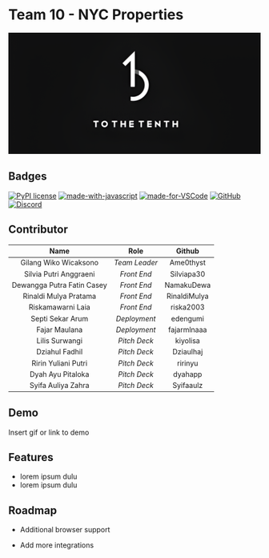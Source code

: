 # Team 10 - NYC Properties

![Logo](/asset/images/readme-logo.png)

## Badges

[![PyPI license](https://img.shields.io/pypi/l/ansicolortags.svg)](https://pypi.python.org/pypi/ansicolortags/)
[![made-with-javascript](https://img.shields.io/badge/Made%20with-JavaScript-1f425f.svg)](https://www.javascript.com)
[![made-for-VSCode](https://img.shields.io/badge/Made%20for-VSCode-1f425f.svg)](https://code.visualstudio.com/)
[![GitHub](https://badgen.net/badge/icon/github?icon=github&label)](https://github.com/Kampus-Merdeka-Software-Engineering/km-feb24-jayapura-10.git)
[![Discord](https://badgen.net/badge/icon/discord?icon=discord&label)](https://discord.gg/k8KRZCJR)

## Contributor

|          **Name**          |   **Role**    |  **Github**  |
| :------------------------: | :-----------: | :----------: |
|   Gilang Wiko Wicaksono    | _Team Leader_ |  Ame0thyst   |
|   Silvia Putri Anggraeni   |  _Front End_  |  Silviapa30  |
| Dewangga Putra Fatin Casey |  _Front End_  |  NamakuDewa  |
|   Rinaldi Mulya Pratama    |  _Front End_  | RinaldiMulya |
|     Riskamawarni Laia      |  _Front End_  |  riska2003   |
|      Septi Sekar Arum      | _Deployment_  |   edengumi   |
|       Fajar Maulana        | _Deployment_  | fajarmlnaaa  |
|       Lilis Surwangi       | _Pitch Deck_  |   kiyolisa   |
|       Dziahul Fadhil       | _Pitch Deck_  |  Dziaulhaj   |
|    Ririn Yuliani Putri     | _Pitch Deck_  |   ririnyu    |
|     Dyah Ayu Pitaloka      | _Pitch Deck_  |   dyahapp    |
|     Syifa Auliya Zahra     | _Pitch Deck_  |  Syifaaulz   |

## Demo

Insert gif or link to demo

## Features

- lorem ipsum dulu
- lorem ipsum dulu

## Roadmap

- Additional browser support

- Add more integrations
